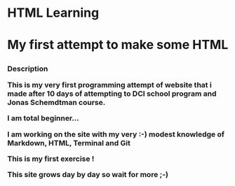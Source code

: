 # HTML Learning

<h1>My first attempt to make some HTML

__<h3>Description__

This is my very first programming attempt of website that i made after 10 days of attempting to **DCI school program**
and **Jonas Schemdtman** course.

I am total beginner...

I am working on the site with my very :-)  modest knowledge of Markdown, HTML, Terminal and Git

This is my first exercise !

This site grows day by day so wait for more ;-)